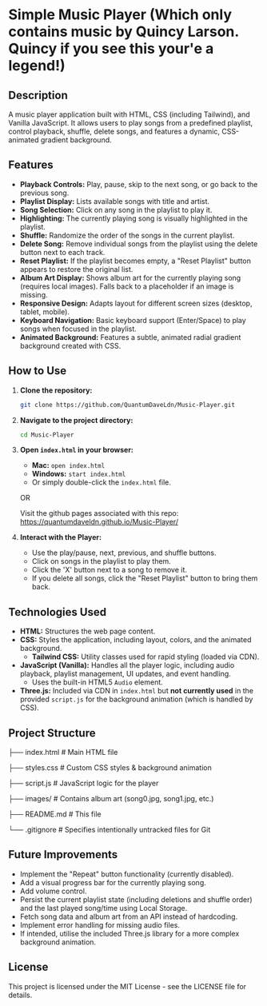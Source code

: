 # Simple Music Player (Which only contains music by Quincy Larson. Quincy if you see this your'e a legend!)

## Description

A music player application built with HTML, CSS (including Tailwind), and Vanilla JavaScript. It allows users to play songs from a predefined playlist, control playback, shuffle, delete songs, and features a dynamic, CSS-animated gradient background.

## Features

* **Playback Controls:** Play, pause, skip to the next song, or go back to the previous song.
* **Playlist Display:** Lists available songs with title and artist.
* **Song Selection:** Click on any song in the playlist to play it.
* **Highlighting:** The currently playing song is visually highlighted in the playlist.
* **Shuffle:** Randomize the order of the songs in the current playlist.
* **Delete Song:** Remove individual songs from the playlist using the delete button next to each track.
* **Reset Playlist:** If the playlist becomes empty, a "Reset Playlist" button appears to restore the original list.
* **Album Art Display:** Shows album art for the currently playing song (requires local images). Falls back to a placeholder if an image is missing.
* **Responsive Design:** Adapts layout for different screen sizes (desktop, tablet, mobile).
* **Keyboard Navigation:** Basic keyboard support (Enter/Space) to play songs when focused in the playlist.
* **Animated Background:** Features a subtle, animated radial gradient background created with CSS.

## How to Use

1.  **Clone the repository:**
    ```bash
    git clone https://github.com/QuantumDaveLdn/Music-Player.git
    ```
2.  **Navigate to the project directory:**
    ```bash
    cd Music-Player
    ```
3.  **Open `index.html` in your browser:**
    * **Mac:** `open index.html`
    * **Windows:** `start index.html`
    * Or simply double-click the `index.html` file.
  
    OR

    Visit the github pages associated with this repo: https://quantumdaveldn.github.io/Music-Player/

5.  **Interact with the Player:**
    * Use the play/pause, next, previous, and shuffle buttons.
    * Click on songs in the playlist to play them.
    * Click the 'X' button next to a song to remove it.
    * If you delete all songs, click the "Reset Playlist" button to bring them back.

## Technologies Used

* **HTML:** Structures the web page content.
* **CSS:** Styles the application, including layout, colors, and the animated background.
    * **Tailwind CSS:** Utility classes used for rapid styling (loaded via CDN).
* **JavaScript (Vanilla):** Handles all the player logic, including audio playback, playlist management, UI updates, and event handling.
    * Uses the built-in HTML5 `Audio` element.
* **Three.js:** Included via CDN in `index.html` but **not currently used** in the provided `script.js` for the background animation (which is handled by CSS).

## Project Structure
├── index.html       # Main HTML file

├── styles.css       # Custom CSS styles & background animation

├── script.js        # JavaScript logic for the player

├── images/          # Contains album art (song0.jpg, song1.jpg, etc.)

├── README.md        # This file

└── .gitignore       # Specifies intentionally untracked files for Git

## Future Improvements

* Implement the "Repeat" button functionality (currently disabled).
* Add a visual progress bar for the currently playing song.
* Add volume control.
* Persist the current playlist state (including deletions and shuffle order) and the last played song/time using Local Storage.
* Fetch song data and album art from an API instead of hardcoding.
* Implement error handling for missing audio files.
* If intended, utilise the included Three.js library for a more complex background animation.

## License
This project is licensed under the MIT License - see the LICENSE file for details.
